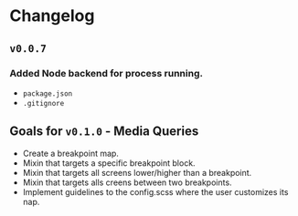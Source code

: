 # Changelog

## `v0.0.7`

### Added Node backend for process running.
  - `package.json`
  - `.gitignore`

## Goals for `v0.1.0` - Media Queries
  - Create a breakpoint map.
  - Mixin that targets a specific breakpoint block.
  - Mixin that targets all screens lower/higher than a breakpoint.
  - Mixin that targets alls creens between two breakpoints.
  - Implement guidelines to the config.scss where the user customizes its nap.